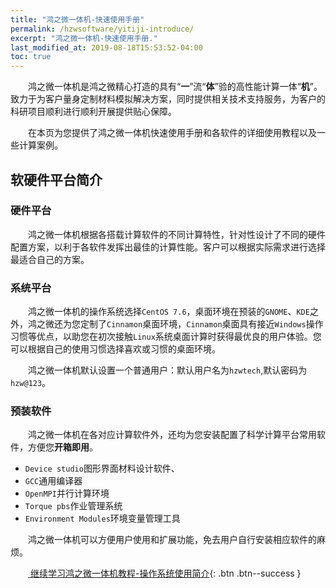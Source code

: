 ```yaml
---
title: "鸿之微一体机-快速使用手册"
permalink: /hzwsoftware/yitiji-introduce/
excerpt: "鸿之微一体机-快速使用手册."
last_modified_at: 2019-08-18T15:53:52-04:00
toc: true
---
```


&emsp;&emsp;鸿之微一体机是鸿之微精心打造的具有“**一**”流“**体**”验的高性能计算一体“**机**”。致力于为客户量身定制材料模拟解决方案，同时提供相关技术支持服务，为客户的科研项目顺利进行顺利开展提供贴心保障。

&emsp;&emsp;在本页为您提供了鸿之微一体机快速使用手册和各软件的详细使用教程以及一些计算案例。

## 软硬件平台简介

### 硬件平台
&emsp;&emsp;鸿之微一体机根据各搭载计算软件的不同计算特性，针对性设计了不同的硬件配置方案，以利于各软件发挥出最佳的计算性能。客户可以根据实际需求进行选择最适合自己的方案。

### 系统平台
&emsp;&emsp;鸿之微一体机的操作系统选择`CentOS 7.6`，桌面环境在预装的`GNOME`、`KDE`之外，鸿之微还为您定制了`Cinnamon`桌面环境，`Cinnamon`桌面具有接近`Windows`操作习惯等优点，以助您在初次接触`Linux`系统桌面计算时获得最优良的用户体验。您可以根据自己的使用习惯选择喜欢或习惯的桌面环境。

&emsp;&emsp;鸿之微一体机默认设置一个普通用户：默认用户名为`hzwtech`,默认密码为`hzw@123`。

### 预装软件
&emsp;&emsp;鸿之微一体机在各对应计算软件外，还均为您安装配置了科学计算平台常用软件，方便您**开箱即用**。
- `Device studio`图形界面材料设计软件、
- `GCC`通用编译器
- `OpenMPI`并行计算环境
- `Torque pbs`作业管理系统
- `Environment Modules`环境变量管理工具

&emsp;&emsp;鸿之微一体机可以方便用户使用和扩展功能，免去用户自行安装相应软件的麻烦。


&emsp;&emsp;[<i class="far fa-file-alt"></i> 继续学习鸿之微一体机教程-操作系统使用简介](/hzwsoftware/centos-introduce/){: .btn .btn--success }
